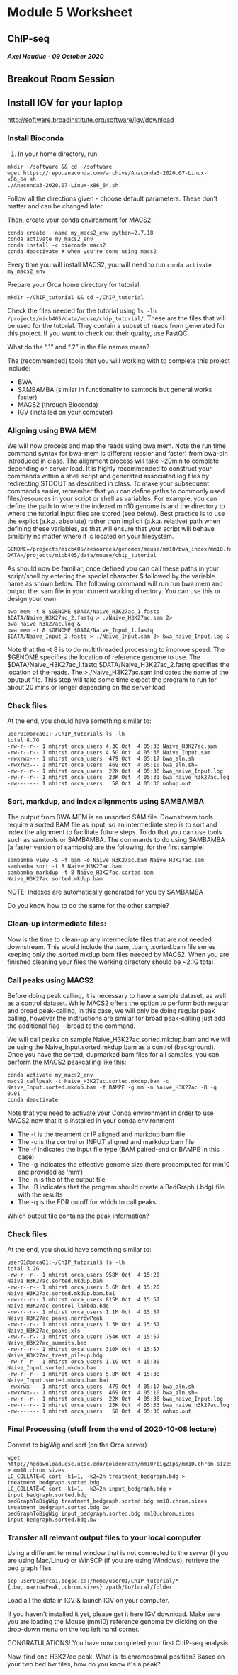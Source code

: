 # Module 5 Worksheet
## ChIP-seq
#### *Axel Hauduc - 09 October 2020*

## Breakout Room Session

## Install IGV for your laptop
http://software.broadinstitute.org/software/igv/download

### Install Bioconda
1. In your home directory, run:

```
mkdir ~/software && cd ~/software
wget https://repo.anaconda.com/archive/Anaconda3-2020.07-Linux-x86_64.sh
./Anaconda3-2020.07-Linux-x86_64.sh
```
Follow all the directions given - choose default parameters. These don't matter and can be changed later.

Then, create your conda environment for MACS2:
```
conda create --name my_macs2_env python=2.7.18
conda activate my_macs2_env
conda install -c bioconda macs2
conda deactivate # when you're done using macs2
```
Every time you will install MACS2, you will need to run ```conda activate my_macs2_env```

Prepare your Orca home directory for tutorial:

```mkdir ~/ChIP_tutorial && cd ~/ChIP_tutorial```


Check the files needed for the tutorial using ```ls -lh /projects/micb405/data/mouse/chip_tutorial/```. These are the files that will be used for the tutorial. They contain a subset of reads from generated for this project. If you want to check out their quality, use FastQC.


What do the “.1” and “.2” in the file names mean?


The (recommended) tools that you will working with to complete this project include:
   * BWA
   * SAMBAMBA (similar in functionality to samtools but general works faster)
   * MACS2 (through Bioconda)
   * IGV (installed on your computer)


### Aligning using BWA MEM

We will now process and map the reads using bwa mem.  Note the run time command syntax for bwa-mem is different (easier and faster) from bwa-aln introduced in class. The alignment process will take ~20min to complete depending on server load. It is highly recommended to construct your commands within a shell script and generated associated log files by redirecting STDOUT as described in class. To make your subsequent commands easier, remember that you can define paths to commonly used files/resources in your script or shell as variables. For example, you can define the path to where the indexed mm10 genome is and the directory to where the tutorial input files are stored (see below). Best practice is to use the explict (a.k.a. absolute) rather than implicit (a.k.a. relative) path when defining these variables, as that will ensure that your script will behave similarly no matter where it is located on your filesystem.

```
GENOME=/projects/micb405/resources/genomes/mouse/mm10/bwa_index/mm10.fa
DATA=/projects/micb405/data/mouse/chip_tutorial
```

As should now be familiar, once defined you can call these paths in your script/shell by entering the special character $ followed by the variable name as shown below. The following command will run run bwa mem and output the .sam file in your current working directory.  You can use this or design your own.

```
bwa mem -t 8 $GENOME $DATA/Naive_H3K27ac_1.fastq $DATA/Naive_H3K27ac_2.fastq > ./Naive_H3K27ac.sam 2> bwa_naive_h3k27ac.log &
bwa mem -t 8 $GENOME $DATA/Naive_Input_1.fastq $DATA/Naive_Input_2.fastq > ./Naive_Input.sam 2> bwa_naive_Input.log &
```
Note that the -t 8 is to do multithreaded processing to improve speed. The $GENOME specifies the location of reference genome to use. The $DATA/Naive_H3K27ac_1.fastq $DATA/Naive_H3K27ac_2.fastq  specifies the location of the reads. The >./Naive_H3K27ac.sam  indicates the name of the oputput file.
This step will take some time expect the program to run for about 20 mins or longer depending on the server load

### Check files
At the end, you should have something similar to:
```
user01@orca01:~/ChIP_tutorial$ ls -lh
total 8.7G
-rw-r--r-- 1 mhirst orca_users 4.3G Oct  4 05:33 Naive_H3K27ac.sam
-rw-r--r-- 1 mhirst orca_users 4.5G Oct  4 05:36 Naive_Input.sam
-rwxrwx--- 1 mhirst orca_users  479 Oct  4 05:17 bwa_aln.sh
-rwxrwx--- 1 mhirst orca_users  469 Oct  4 05:10 bwa_aln.sh~
-rw-r--r-- 1 mhirst orca_users  22K Oct  4 05:36 bwa_naive_Input.log
-rw-r--r-- 1 mhirst orca_users  23K Oct  4 05:33 bwa_naive_h3k27ac.log
-rw------- 1 mhirst orca_users   58 Oct  4 05:36 nohup.out
```

### Sort, markdup, and index alignments using SAMBAMBA
The output from BWA MEM is an unsorted SAM file. Downstream tools require a sorted BAM file as input, so an intermediate step is to sort and index the alignment to facilitate future steps. To do that you can use tools such as samtools or SAMBAMBA. The commands to do using SAMBAMBA (a faster version of samtools) are the following, for the first sample:

```
sambamba view -S -f bam -o Naive_H3K27ac.bam Naive_H3K27ac.sam
sambamba sort -t 8 Naive_H3K27ac.bam 
sambamba markdup -t 8 Naive_H3K27ac.sorted.bam Naive_H3K27ac.sorted.mkdup.bam
```


NOTE:  Indexes are automatically generated for you by SAMBAMBA 

Do you know how to do the same for the other sample?

### Clean-up intermediate files:
Now is the time to clean-up any intermediate files that are not needed downstream. This would include the .sam, .bam, .sorted.bam file series keeping only the .sorted.mkdup.bam files needed by MACS2. When you are finished cleaning your files the working directory should be ~2.1G total

### Call peaks using MACS2
Before doing peak calling, it is necessary to have a sample dataset, as well as a control dataset. While MACS2 offers the option to perform both regular and broad peak-calling, in this case, we will only be doing regular peak calling, however the instructions are similar for broad peak-calling just add the additional flag --broad to the command.

We will call peaks on sample Naive_H3K27ac.sorted.mkdup.bam and we will be using the Naive_Input.sorted.mkdup.bam as a control (background). Once you have the sorted, dupmarked bam files for all samples, you can perform the MACS2 peakcalling like this:

```
conda activate my_macs2_env
macs2 callpeak -t Naive_H3K27ac.sorted.mkdup.bam -c Naive_Input.sorted.mkdup.bam -f BAMPE -g mm -n Naive_H3K27ac -B -q 0.01
conda deactivate
```
Note that you need to activate your Conda environment in order to use MACS2 now that it is installed in your conda environment

   * The -t is the treament or IP aligned and markdup bam file
   * The -c is the control or INPUT aligned and markdup bam file
   * The -f indicates the input file type (BAM paired-end or BAMPE in this case)
   * The -g indicates the effective genome size (here precomputed for mm10 and provided as ‘mm’)
   * The -n is the of the output file
   * The -B indicates that the program should create a BedGraph (.bdg) file with the results
   * The -q is the FDR cutoff for which to call peaks


Which output file contains the peak information?

### Check files
At the end, you should have something similar to:
```
user01@orca01:~/ChIP_tutorial$ ls -lh
total 3.2G
-rw-r--r-- 1 mhirst orca_users 958M Oct  4 15:20 Naive_H3K27ac.sorted.mkdup.bam
-rw-r--r-- 1 mhirst orca_users 5.6M Oct  4 15:20 Naive_H3K27ac.sorted.mkdup.bam.bai
-rw-r--r-- 1 mhirst orca_users 815M Oct  4 15:57 Naive_H3K27ac_control_lambda.bdg
-rw-r--r-- 1 mhirst orca_users 1.1M Oct  4 15:57 Naive_H3K27ac_peaks.narrowPeak
-rw-r--r-- 1 mhirst orca_users 1.3M Oct  4 15:57 Naive_H3K27ac_peaks.xls
-rw-r--r-- 1 mhirst orca_users 754K Oct  4 15:57 Naive_H3K27ac_summits.bed
-rw-r--r-- 1 mhirst orca_users 310M Oct  4 15:57 Naive_H3K27ac_treat_pileup.bdg
-rw-r--r-- 1 mhirst orca_users 1.1G Oct  4 15:30 Naive_Input.sorted.mkdup.bam
-rw-r--r-- 1 mhirst orca_users 5.8M Oct  4 15:30 Naive_Input.sorted.mkdup.bam.bai
-rwxrwx--- 1 mhirst orca_users  479 Oct  4 05:17 bwa_aln.sh
-rwxrwx--- 1 mhirst orca_users  469 Oct  4 05:10 bwa_aln.sh~
-rw-r--r-- 1 mhirst orca_users  22K Oct  4 05:36 bwa_naive_Input.log
-rw-r--r-- 1 mhirst orca_users  23K Oct  4 05:33 bwa_naive_h3k27ac.log
-rw------- 1 mhirst orca_users   58 Oct  4 05:36 nohup.out
```

### Final Processing (stuff from the end of 2020-10-08 lecture)
Convert to bigWig and sort (on the Orca server)
```
wget http://hgdownload.cse.ucsc.edu/goldenPath/mm10/bigZips/mm10.chrom.sizes > mm10.chrom.sizes
LC_COLLATE=C sort -k1=1, -k2=2n treatment_bedgraph.bdg > treatment_bedgraph.sorted.bdg
LC_COLLATE=C sort -k1=1, -k2=2n input_bedgraph.bdg > input_bedgraph.sorted.bdg
bedGraphToBigWig treatment_bedgraph.sorted.bdg mm10.chrom.sizes treatment_bedgraph.sorted.bdg.bw
bedGraphToBigWig input_bedgraph.sorted.bdg mm10.chrom.sizes input_bedgraph.sorted.bdg.bw
```

### Transfer all relevant output files to your local computer
Using a different terminal window that is not connected to the server (if you are using Mac/Linux) or WinSCP (if you are using Windows), retrieve the bed graph files

```scp user01@orca1.bcgsc.ca:/home/user01/ChIP_tutorial/*{.bw,.narrowPeak,.chrom.sizes} /path/to/local/folder```

Load all the data in IGV & launch IGV on your computer.

If you haven’t installed it yet, please get it here IGV download. Make sure you are loading the Mouse (mm10) reference genome by clicking on the drop-down menu on the top left hand corner.

CONGRATULATIONS! You have now completed your first ChIP-seq analysis.  

Now, find one H3K27ac peak. What is its chromosomal position? Based on your two bed.bw files, how do you know it's a peak?
